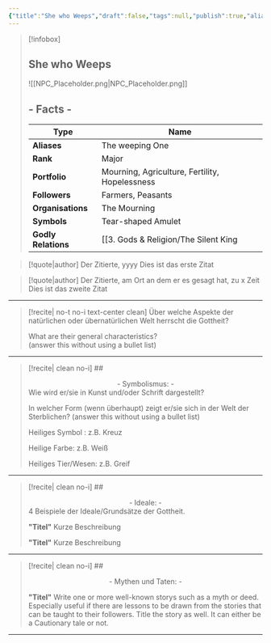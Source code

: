 ```yaml
---
{"title":"She who Weeps","draft":false,"tags":null,"publish":true,"aliases":"The weeping One","organisations":"The Mourning","rank":"Major","symbol":"Tear-shaped Amulet","portfolio":"Mourning, Agriculture, Fertility, Hopelessness","followers":"Farmers, Peasants","relations":"[[3. Gods & Religion/The Silent King\|The Silent King]] (Ally)","path":"3. Gods & Religion/Minor Gods, Spirits & Aspects/She who Weeps.md","permalink":"/3-gods-and-religion/minor-gods-spirits-and-aspects/she-who-weeps/","PassFrontmatter":true}
---
```



> [!infobox]
> 
> 
> ## **She who Weeps**
> 
> ![[NPC_Placeholder.png\|NPC_Placeholder.png]]
> 
> ## - Facts -
> | Type | Name |
> | ---- | ---- |
> | **Aliases** | The weeping One |
> | **Rank** | Major |
> | **Portfolio** | Mourning, Agriculture, Fertility, Hopelessness |
> | **Followers** | Farmers, Peasants |
> | **Organisations** | The Mourning |
> | **Symbols** | Tear-shaped Amulet |
> | **Godly Relations** | [[3. Gods & Religion/The Silent King|The Silent King]] (Ally) |


> [!quote|author] Der Zitierte, yyyy
> Dies ist das erste Zitat

> [!quote|author] Der Zitierte, am Ort an dem er es gesagt hat, zu x Zeit
> Dies ist das zweite Zitat


---
> [!recite| no-t no-i text-center clean]
> Über welche Aspekte der natürlichen oder übernatürlichen Welt herrscht die Gottheit?
>
> What are their general characteristics?  
> (answer this without using a bullet list)


---

> [!recite| clean no-i] ## <center>  - Symbolismus: - </center>
> Wie wird er/sie in Kunst und/oder Schrift dargestellt?
> 
> In welcher Form (wenn überhaupt) zeigt er/sie sich in der Welt der Sterblichen?
> (answer this without using a bullet list)
> 
> Heiliges Symbol : z.B. Kreuz
> 
> Heilige Farbe: z.B. Weiß
> 
> Heiliges Tier/Wesen: z.B. Greif

---

> [!recite| clean no-i] ## <center>  - Ideale: - </center>
> 4 Beispiele der Ideale/Grundsätze der Gottheit.
>
> **"Titel"**
> Kurze Beschreibung
>
> **"Titel"**
> Kurze Beschreibung

---

> [!recite| clean no-i] ## <center>  - Mythen und Taten: - </center>
> 
> **"Titel"**
> Write one or more well-known storys such as a myth or deed. Especially useful if there are lessons to be drawn from the stories that can be taught to their followers. Title the story as well. It can either be a Cautionary tale or not.


---